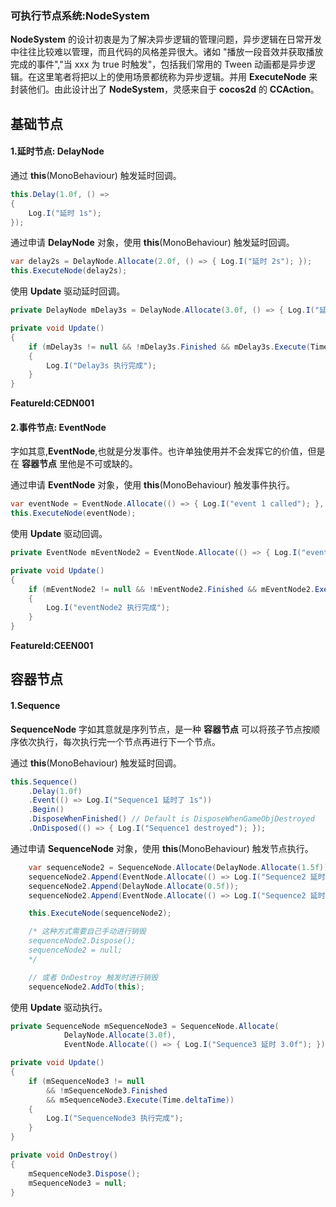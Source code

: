 ### 可执行节点系统:NodeSystem 

**NodeSystem** 的设计初衷是为了解决异步逻辑的管理问题，异步逻辑在日常开发中往往比较难以管理，而且代码的风格差异很大。诸如 "播放一段音效并获取播放完成的事件","当 xxx 为 true 时触发"，包括我们常用的 Tween 动画都是异步逻辑。在这里笔者将把以上的使用场景都统称为异步逻辑。并用 **ExecuteNode** 来封装他们。由此设计出了 **NodeSystem**，灵感来自于 **cocos2d** 的 **CCAction**。

## 基础节点

#### 1.延时节点: DelayNode

通过 **this**(MonoBehaviour) 触发延时回调。

``` csharp
this.Delay(1.0f, () =>
{
	Log.I("延时 1s");
});
```

通过申请 **DelayNode** 对象，使用 **this**(MonoBehaviour) 触发延时回调。

``` csharp
var delay2s = DelayNode.Allocate(2.0f, () => { Log.I("延时 2s"); });
this.ExecuteNode(delay2s);
```

使用 **Update** 驱动延时回调。

``` csharp
private DelayNode mDelay3s = DelayNode.Allocate(3.0f, () => { Log.I("延时 3s"); });

private void Update()
{
	if (mDelay3s != null && !mDelay3s.Finished && mDelay3s.Execute(Time.deltaTime))
	{
		Log.I("Delay3s 执行完成");
	}
}
```

**FeatureId:CEDN001**

#### 2.事件节点: EventNode

​	字如其意,**EventNode**,也就是分发事件。也许单独使用并不会发挥它的价值，但是在 **容器节点** 里他是不可或缺的。

通过申请 **EventNode** 对象，使用 **this**(MonoBehaviour) 触发事件执行。

``` csharp
var eventNode = EventNode.Allocate(() => { Log.I("event 1 called"); }, () => { Log.I("event 2 called"); });
this.ExecuteNode(eventNode);
```

使用 **Update** 驱动回调。

``` csharp
private EventNode mEventNode2 = EventNode.Allocate(() => { Log.I("event 3 called"); }, () => { Log.I("event 4 called"); });

private void Update()
{
	if (mEventNode2 != null && !mEventNode2.Finished && mEventNode2.Execute(Time.deltaTime))
	{
		Log.I("eventNode2 执行完成");
	}
}
```

**FeatureId:CEEN001**

## 容器节点

#### 1.Sequence

**SequenceNode** 字如其意就是序列节点，是一种 **容器节点** 可以将孩子节点按顺序依次执行，每次执行完一个节点再进行下一个节点。

通过 **this**(MonoBehaviour) 触发延时回调。

``` csharp
this.Sequence()
	.Delay(1.0f)
	.Event(() => Log.I("Sequence1 延时了 1s"))
	.Begin()
	.DisposeWhenFinished() // Default is DisposeWhenGameObjDestroyed
	.OnDisposed(() => { Log.I("Sequence1 destroyed"); });
```

通过申请 **SequenceNode** 对象，使用 **this**(MonoBehaviour) 触发节点执行。

``` csharp
	var sequenceNode2 = SequenceNode.Allocate(DelayNode.Allocate(1.5f));
	sequenceNode2.Append(EventNode.Allocate(() => Log.I("Sequence2 延时 1.5s")));
	sequenceNode2.Append(DelayNode.Allocate(0.5f));
	sequenceNode2.Append(EventNode.Allocate(() => Log.I("Sequence2 延时 2.0s")));

	this.ExecuteNode(sequenceNode2);

	/* 这种方式需要自己手动进行销毁
	sequenceNode2.Dispose();
	sequenceNode2 = null;
	*/

	// 或者 OnDestroy 触发时进行销毁
	sequenceNode2.AddTo(this);
```

使用 **Update** 驱动执行。

``` csharp
private SequenceNode mSequenceNode3 = SequenceNode.Allocate(
			DelayNode.Allocate(3.0f),
			EventNode.Allocate(() => { Log.I("Sequence3 延时 3.0f"); }));

private void Update()
{
    if (mSequenceNode3 != null 
        && !mSequenceNode3.Finished 
        && mSequenceNode3.Execute(Time.deltaTime))
	{
		Log.I("SequenceNode3 执行完成");
	}
}

private void OnDestroy()
{
	mSequenceNode3.Dispose();
	mSequenceNode3 = null;
}
```

